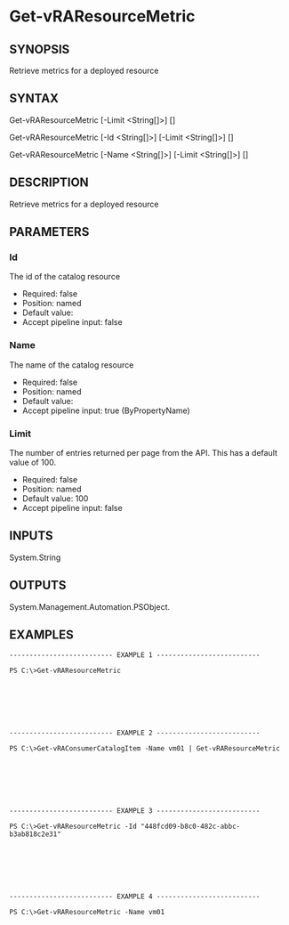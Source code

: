 # Get-vRAResourceMetric

## SYNOPSIS
    
Retrieve metrics for a deployed resource

## SYNTAX


 Get-vRAResourceMetric [-Limit <String[]>] [<CommonParameters>]

 Get-vRAResourceMetric [-Id <String[]>] [-Limit <String[]>] [<CommonParameters>]

 Get-vRAResourceMetric [-Name <String[]>] [-Limit <String[]>] [<CommonParameters>]

## DESCRIPTION

Retrieve metrics for a deployed resource

## PARAMETERS

### Id

The id of the catalog resource

* Required: false
* Position: named
* Default value: 
* Accept pipeline input: false

### Name

The name of the catalog resource

* Required: false
* Position: named
* Default value: 
* Accept pipeline input: true (ByPropertyName)

### Limit

The number of entries returned per page from the API. This has a default value of 100.

* Required: false
* Position: named
* Default value: 100
* Accept pipeline input: false

## INPUTS

System.String

## OUTPUTS

System.Management.Automation.PSObject.

## EXAMPLES
```
-------------------------- EXAMPLE 1 --------------------------

PS C:\>Get-vRAResourceMetric







-------------------------- EXAMPLE 2 --------------------------

PS C:\>Get-vRAConsumerCatalogItem -Name vm01 | Get-vRAResourceMetric







-------------------------- EXAMPLE 3 --------------------------

PS C:\>Get-vRAResourceMetric -Id "448fcd09-b8c0-482c-abbc-b3ab818c2e31"







-------------------------- EXAMPLE 4 --------------------------

PS C:\>Get-vRAResourceMetric -Name vm01
```

